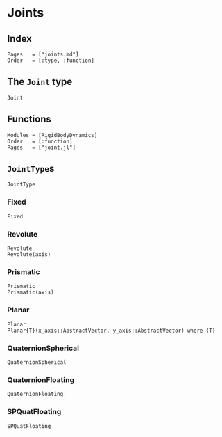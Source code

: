 # Joints

## Index

```@index
Pages   = ["joints.md"]
Order   = [:type, :function]
```

## The `Joint` type

```@docs
Joint
```

## Functions

```@autodocs
Modules = [RigidBodyDynamics]
Order   = [:function]
Pages   = ["joint.jl"]
```

## `JointType`s

```@docs
JointType
```

### Fixed

```@docs
Fixed
```

### Revolute

```@docs
Revolute
Revolute(axis)
```

### Prismatic

```@docs
Prismatic
Prismatic(axis)
```

### Planar

```@docs
Planar
Planar{T}(x_axis::AbstractVector, y_axis::AbstractVector) where {T}
```

### QuaternionSpherical

```@docs
QuaternionSpherical
```

### QuaternionFloating

```@docs
QuaternionFloating
```

### SPQuatFloating

```@docs
SPQuatFloating
```
